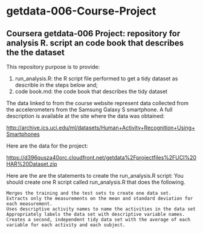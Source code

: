getdata-006-Course-Project
==========================

Coursera getdata-006 Project: repository for analysis R. script an code book that describes the the dataset
--------------------------------------------

This repository purpose is to provide:
  1. run_analysis.R: the R script file performed to get a tidy dataset as describle in the steps below and;
  2. code book.md: the code book that describes the tidy dataset

The data linked to from the course website represent data collected from the accelerometers from the Samsung Galaxy S smartphone. A full description is available at the site where the data was obtained:

http://archive.ics.uci.edu/ml/datasets/Human+Activity+Recognition+Using+Smartphones

Here are the data for the project:

https://d396qusza40orc.cloudfront.net/getdata%2Fprojectfiles%2FUCI%20HAR%20Dataset.zip

Here are the are the statements to create the run_analysis.R script:
 You should create one R script called run_analysis.R that does the following. 

    Merges the training and the test sets to create one data set.
    Extracts only the measurements on the mean and standard deviation for each measurement. 
    Uses descriptive activity names to name the activities in the data set
    Appropriately labels the data set with descriptive variable names. 
    Creates a second, independent tidy data set with the average of each variable for each activity and each subject. 

